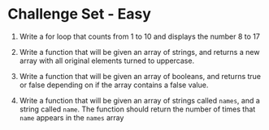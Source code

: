 # Challenge Set - Easy

1. Write a for loop that counts from 1 to 10 and displays the number 8 to 17

2. Write a function that will be given an array of strings, and returns a new array with all original elements turned to uppercase.

3. Write a function that will be given an array of booleans, and returns true or false depending on if the array contains a false value.

4. Write a function that will be given an array of strings called `names`, and a string called `name`. The function should return the number of times that `name` appears in the `names` array